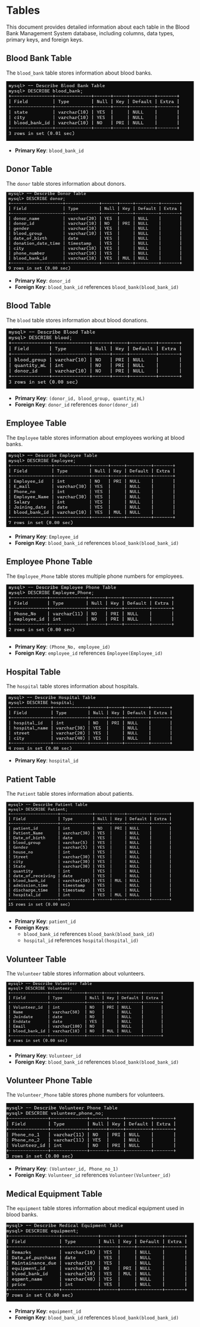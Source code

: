 # Tables

This document provides detailed information about each table in the Blood Bank Management System database, including columns, data types, primary keys, and foreign keys.

## Blood Bank Table
The `blood_bank` table stores information about blood banks.

<img src="blood_bank_table.png">

- **Primary Key**: `blood_bank_id`

## Donor Table
The `donor` table stores information about donors.

<img src="donor_table.png">

- **Primary Key**: `donor_id`
- **Foreign Key**: `blood_bank_id` references `blood_bank(blood_bank_id)`

## Blood Table
The `blood` table stores information about blood donations.

<img src="blood_table.png">

- **Primary Key**: `(donor_id, blood_group, quantity_mL)`
- **Foreign Key**: `donor_id` references `donor(donor_id)`

## Employee Table
The `Employee` table stores information about employees working at blood banks.

<img src="employee_table.png">

- **Primary Key**: `Employee_id`
- **Foreign Key**: `blood_bank_id` references `blood_bank(blood_bank_id)`

## Employee Phone Table
The `Employee_Phone` table stores multiple phone numbers for employees.

<img src="employee_phone_number_table.png">

- **Primary Key**: `(Phone_No, employee_id)`
- **Foreign Key**: `employee_id` references `Employee(Employee_id)`

## Hospital Table
The `hospital` table stores information about hospitals.

<img src="hospital_table.png">

- **Primary Key**: `hospital_id`

## Patient Table
The `Patient` table stores information about patients.

<img src="patient_table.png">

- **Primary Key**: `patient_id`
- **Foreign Keys**:
  - `blood_bank_id` references `blood_bank(blood_bank_id)`
  - `hospital_id` references `hospital(hospital_id)`

## Volunteer Table
The `Volunteer` table stores information about volunteers.

<img src="volunteer_table.png">

- **Primary Key**: `Volunteer_id`
- **Foreign Key**: `blood_bank_id` references `blood_bank(blood_bank_id)`

## Volunteer Phone Table
The `Volunteer_Phone` table stores phone numbers for volunteers.

<img src="volunteer_phone_number_table.png">

- **Primary Key**: `(Volunteer_id, Phone_no_1)`
- **Foreign Key**: `Volunteer_id` references `Volunteer(Volunteer_id)`

## Medical Equipment Table
The `equipment` table stores information about medical equipment used in blood banks.

<img src="medical_equipment_table.png">

- **Primary Key**: `equipment_id`
- **Foreign Key**: `blood_bank_id` references `blood_bank(blood_bank_id)`
